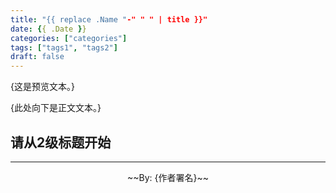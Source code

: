 ```yaml
---
title: "{{ replace .Name "-" " " | title }}"
date: {{ .Date }}
categories: ["categories"]
tags: ["tags1", "tags2"]
draft: false
---
```


{这是预览文本。}

<!--more-->

{此处向下是正文文本。}

## 请从2级标题开始



---

<p style="text-align:center">~~By: {作者署名}~~</p>

